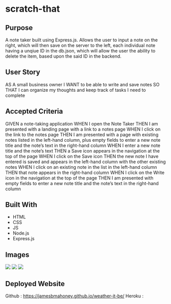 # scratch-that

## Purpose

A note taker built using Express.js.  Allows the user to input a note on the right, which will then save on the server to the left, each individual note having a unqiue ID in the db.json, which will allow the user the ability to delete the item, based upon the said ID in the backend.  


## User Story

AS A small business owner
I WANT to be able to write and save notes
SO THAT I can organize my thoughts and keep track of tasks I need to complete

## Accepted Criteria

GIVEN a note-taking application
WHEN I open the Note Taker
THEN I am presented with a landing page with a link to a notes page
WHEN I click on the link to the notes page
THEN I am presented with a page with existing notes listed in the left-hand column, plus empty fields to enter a new note title and the note’s text in the right-hand column
WHEN I enter a new note title and the note’s text
THEN a Save icon appears in the navigation at the top of the page
WHEN I click on the Save icon
THEN the new note I have entered is saved and appears in the left-hand column with the other existing notes
WHEN I click on an existing note in the list in the left-hand column
THEN that note appears in the right-hand column
WHEN I click on the Write icon in the navigation at the top of the page
THEN I am presented with empty fields to enter a new note title and the note’s text in the right-hand column

## Built With
* HTML
* CSS
* JS
* Node.js
* Express.js

## Images

<img src="./assets/Images/weatherApp1.jpg" />
<img src="./assets/Images/weatherApp2.jpg" />
<img src="./assets/Images/weatherApp3.jpg" />

## Deployed Website

Github : https://jamesbmahoney.github.io/weather-it-be/
Heroku :